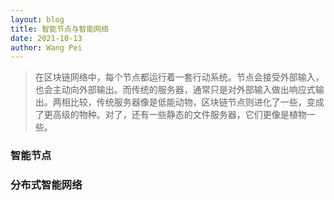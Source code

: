 ```yaml
---
layout: blog
title: 智能节点与智能网络
date: 2021-10-13
author: Wang Pei
---
```


> 在区块链网络中，每个节点都运行着一套行动系统。节点会接受外部输入，也会主动向外部输出。而传统的服务器，通常只是对外部输入做出响应式输出。两相比较，传统服务器像是低能动物，区块链节点则进化了一些，变成了更高级的物种。对了，还有一些静态的文件服务器，它们更像是植物一些。

### 智能节点

### 分布式智能网络
